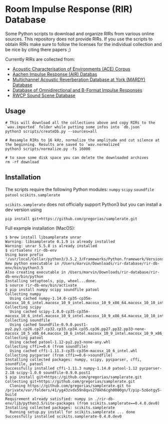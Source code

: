 Room Impulse Response (RIR) Database
====================================
Some Python scripts to download and organize RIRs from various online sources. This repository does not provide RIRs. If you use the scripts to obtain RIRs make sure to follow the licenses for the individual collection and be nice by citing there papers ;)

Currently RIRs are collected from:

- [Acoustic Characterisation of Environments (ACE) Corpus](http://www.ee.ic.ac.uk/naylor/ACEweb/index.html)
- [Aachen Impulse Response (AIR) Databas](http://www.iks.rwth-aachen.de/de/forschung/tools-downloads/aachen-impulse-response-database/)
- [Multichannel Acoustic Reverberation Database at York (MARDY) Database](http://www.commsp.ee.ic.ac.uk/~sap/resources/mardy-multichannel-acoustic-reverberation-database-at-york-database/)
- [Database of Omnidirectional and B-Format Impulse Responses](http://isophonics.net/content/room-impulse-response-data-set)
- [RWCP Sound Scene Database](http://www.openslr.org/13/)

## Usage

```
# This will download all the collections above and copy RIRs to the `wav.imported` folder while putting some infos into `db.json`
python3 scripts/createDb.py --sources=all

# Resample RIRs to 16 kHz, normalize the amplitude and cut silence at the beginning. Results are saved to `wav.normalized`
python3 scripts/normalize.py -fs 16000

# to save some disk space you can delete the downloaded archives
rm -rf download
```

## Installation

The scripts require the following Python modules: `numpy` `scipy` `soundfile` `patool` `scikits.samplerate`

`scikits.samplerate` does not officially support Python3 but you can install a dev version using
```
pip install git+https://github.com/gregorias/samplerate.git
```

Full example installation (MacOS):

```
$ brew install libsamplerate unrar
Warning: libsamplerate 0.1.9 is already installed
Warning: unrar 5.5.8 is already installed
$ virtualenv rir-db-env
Using base prefix '/usr/local/Cellar/python3/3.5.2_3/Frameworks/Python.framework/Versions/3.5'
New python executable in /Users/marvin/Downloads/rir-database/rir-db-env/bin/python3.5
Also creating executable in /Users/marvin/Downloads/rir-database/rir-db-env/bin/python
Installing setuptools, pip, wheel...done.
$ source rir-db-env/bin/activate
$ pip install numpy scipy soundfile patool
Collecting numpy
  Using cached numpy-1.14.0-cp35-cp35m-macosx_10_6_intel.macosx_10_9_intel.macosx_10_9_x86_64.macosx_10_10_intel.macosx_10_10_x86_64.whl
Collecting scipy
  Using cached scipy-1.0.0-cp35-cp35m-macosx_10_6_intel.macosx_10_9_intel.macosx_10_9_x86_64.macosx_10_10_intel.macosx_10_10_x86_64.whl
Collecting soundfile
  Using cached SoundFile-0.9.0.post1-py2.py3.cp26.cp27.cp32.cp33.cp34.cp35.cp36.pp27.pp32.pp33-none-macosx_10_5_x86_64.macosx_10_6_intel.macosx_10_9_intel.macosx_10_9_x86_64.whl
Collecting patool
  Using cached patool-1.12-py2.py3-none-any.whl
Collecting cffi>=0.6 (from soundfile)
  Using cached cffi-1.11.3-cp35-cp35m-macosx_10_6_intel.whl
Collecting pycparser (from cffi>=0.6->soundfile)
Installing collected packages: numpy, scipy, pycparser, cffi, soundfile, patool
Successfully installed cffi-1.11.3 numpy-1.14.0 patool-1.12 pycparser-2.18 scipy-1.0.0 soundfile-0.9.0.post1
$ pip install git+https://github.com/gregorias/samplerate.git
Collecting git+https://github.com/gregorias/samplerate.git
  Cloning https://github.com/gregorias/samplerate.git to /private/var/folders/41/yg43zvdx59n8qvs278kh6cgh0000gn/T/pip-5z6otgy5-build
Requirement already satisfied: numpy in ./rir-db-env/lib/python3.5/site-packages (from scikits.samplerate==0.4.0.dev0)
Installing collected packages: scikits.samplerate
  Running setup.py install for scikits.samplerate ... done
Successfully installed scikits.samplerate-0.4.0.dev0
```

